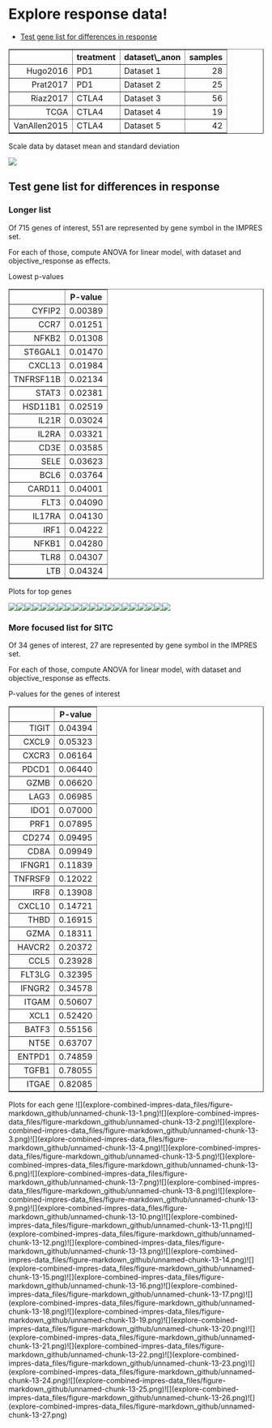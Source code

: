 Explore response data!
================

-   [Test gene list for differences in response](#test-gene-list-for-differences-in-response)

<!-- html table generated in R 3.5.1 by xtable 1.8-3 package -->
<!-- Fri Oct 26 10:37:19 2018 -->
<table border="1">
<tr>
<th>
</th>
<th>
treatment
</th>
<th>
dataset\_anon
</th>
<th>
samples
</th>
</tr>
<tr>
<td align="right">
Hugo2016
</td>
<td>
PD1
</td>
<td>
Dataset 1
</td>
<td align="right">
28
</td>
</tr>
<tr>
<td align="right">
Prat2017
</td>
<td>
PD1
</td>
<td>
Dataset 2
</td>
<td align="right">
25
</td>
</tr>
<tr>
<td align="right">
Riaz2017
</td>
<td>
CTLA4
</td>
<td>
Dataset 3
</td>
<td align="right">
56
</td>
</tr>
<tr>
<td align="right">
TCGA
</td>
<td>
CTLA4
</td>
<td>
Dataset 4
</td>
<td align="right">
19
</td>
</tr>
<tr>
<td align="right">
VanAllen2015
</td>
<td>
CTLA4
</td>
<td>
Dataset 5
</td>
<td align="right">
42
</td>
</tr>
</table>
Scale data by dataset mean and standard deviation

![](explore-combined-impres-data_files/figure-markdown_github/unnamed-chunk-3-1.png)

Test gene list for differences in response
------------------------------------------

### Longer list

Of 715 genes of interest, 551 are represented by gene symbol in the IMPRES set.

For each of those, compute ANOVA for linear model, with dataset and objective\_response as effects.

Lowest p-values

<!-- html table generated in R 3.5.1 by xtable 1.8-3 package -->
<!-- Fri Oct 26 10:37:26 2018 -->
<table border="1">
<tr>
<th>
</th>
<th>
P-value
</th>
</tr>
<tr>
<td align="right">
CYFIP2
</td>
<td align="right">
0.00389
</td>
</tr>
<tr>
<td align="right">
CCR7
</td>
<td align="right">
0.01251
</td>
</tr>
<tr>
<td align="right">
NFKB2
</td>
<td align="right">
0.01308
</td>
</tr>
<tr>
<td align="right">
ST6GAL1
</td>
<td align="right">
0.01470
</td>
</tr>
<tr>
<td align="right">
CXCL13
</td>
<td align="right">
0.01984
</td>
</tr>
<tr>
<td align="right">
TNFRSF11B
</td>
<td align="right">
0.02134
</td>
</tr>
<tr>
<td align="right">
STAT3
</td>
<td align="right">
0.02381
</td>
</tr>
<tr>
<td align="right">
HSD11B1
</td>
<td align="right">
0.02519
</td>
</tr>
<tr>
<td align="right">
IL21R
</td>
<td align="right">
0.03024
</td>
</tr>
<tr>
<td align="right">
IL2RA
</td>
<td align="right">
0.03321
</td>
</tr>
<tr>
<td align="right">
CD3E
</td>
<td align="right">
0.03585
</td>
</tr>
<tr>
<td align="right">
SELE
</td>
<td align="right">
0.03623
</td>
</tr>
<tr>
<td align="right">
BCL6
</td>
<td align="right">
0.03764
</td>
</tr>
<tr>
<td align="right">
CARD11
</td>
<td align="right">
0.04001
</td>
</tr>
<tr>
<td align="right">
FLT3
</td>
<td align="right">
0.04090
</td>
</tr>
<tr>
<td align="right">
IL17RA
</td>
<td align="right">
0.04130
</td>
</tr>
<tr>
<td align="right">
IRF1
</td>
<td align="right">
0.04222
</td>
</tr>
<tr>
<td align="right">
NFKB1
</td>
<td align="right">
0.04280
</td>
</tr>
<tr>
<td align="right">
TLR8
</td>
<td align="right">
0.04307
</td>
</tr>
<tr>
<td align="right">
LTB
</td>
<td align="right">
0.04324
</td>
</tr>
</table>
Plots for top genes

![](explore-combined-impres-data_files/figure-markdown_github/unnamed-chunk-9-1.png)![](explore-combined-impres-data_files/figure-markdown_github/unnamed-chunk-9-2.png)![](explore-combined-impres-data_files/figure-markdown_github/unnamed-chunk-9-3.png)![](explore-combined-impres-data_files/figure-markdown_github/unnamed-chunk-9-4.png)![](explore-combined-impres-data_files/figure-markdown_github/unnamed-chunk-9-5.png)![](explore-combined-impres-data_files/figure-markdown_github/unnamed-chunk-9-6.png)![](explore-combined-impres-data_files/figure-markdown_github/unnamed-chunk-9-7.png)![](explore-combined-impres-data_files/figure-markdown_github/unnamed-chunk-9-8.png)![](explore-combined-impres-data_files/figure-markdown_github/unnamed-chunk-9-9.png)![](explore-combined-impres-data_files/figure-markdown_github/unnamed-chunk-9-10.png)![](explore-combined-impres-data_files/figure-markdown_github/unnamed-chunk-9-11.png)![](explore-combined-impres-data_files/figure-markdown_github/unnamed-chunk-9-12.png)![](explore-combined-impres-data_files/figure-markdown_github/unnamed-chunk-9-13.png)![](explore-combined-impres-data_files/figure-markdown_github/unnamed-chunk-9-14.png)![](explore-combined-impres-data_files/figure-markdown_github/unnamed-chunk-9-15.png)![](explore-combined-impres-data_files/figure-markdown_github/unnamed-chunk-9-16.png)![](explore-combined-impres-data_files/figure-markdown_github/unnamed-chunk-9-17.png)![](explore-combined-impres-data_files/figure-markdown_github/unnamed-chunk-9-18.png)![](explore-combined-impres-data_files/figure-markdown_github/unnamed-chunk-9-19.png)![](explore-combined-impres-data_files/figure-markdown_github/unnamed-chunk-9-20.png)

### More focused list for SITC

Of 34 genes of interest, 27 are represented by gene symbol in the IMPRES set.

For each of those, compute ANOVA for linear model, with dataset and objective\_response as effects.

P-values for the genes of interest <!-- html table generated in R 3.5.1 by xtable 1.8-3 package --> <!-- Fri Oct 26 10:37:41 2018 -->
<table border="1">
<tr>
<th>
</th>
<th>
P-value
</th>
</tr>
<tr>
<td align="right">
TIGIT
</td>
<td align="right">
0.04394
</td>
</tr>
<tr>
<td align="right">
CXCL9
</td>
<td align="right">
0.05323
</td>
</tr>
<tr>
<td align="right">
CXCR3
</td>
<td align="right">
0.06164
</td>
</tr>
<tr>
<td align="right">
PDCD1
</td>
<td align="right">
0.06440
</td>
</tr>
<tr>
<td align="right">
GZMB
</td>
<td align="right">
0.06620
</td>
</tr>
<tr>
<td align="right">
LAG3
</td>
<td align="right">
0.06985
</td>
</tr>
<tr>
<td align="right">
IDO1
</td>
<td align="right">
0.07000
</td>
</tr>
<tr>
<td align="right">
PRF1
</td>
<td align="right">
0.07895
</td>
</tr>
<tr>
<td align="right">
CD274
</td>
<td align="right">
0.09495
</td>
</tr>
<tr>
<td align="right">
CD8A
</td>
<td align="right">
0.09949
</td>
</tr>
<tr>
<td align="right">
IFNGR1
</td>
<td align="right">
0.11839
</td>
</tr>
<tr>
<td align="right">
TNFRSF9
</td>
<td align="right">
0.12022
</td>
</tr>
<tr>
<td align="right">
IRF8
</td>
<td align="right">
0.13908
</td>
</tr>
<tr>
<td align="right">
CXCL10
</td>
<td align="right">
0.14721
</td>
</tr>
<tr>
<td align="right">
THBD
</td>
<td align="right">
0.16915
</td>
</tr>
<tr>
<td align="right">
GZMA
</td>
<td align="right">
0.18311
</td>
</tr>
<tr>
<td align="right">
HAVCR2
</td>
<td align="right">
0.20372
</td>
</tr>
<tr>
<td align="right">
CCL5
</td>
<td align="right">
0.23928
</td>
</tr>
<tr>
<td align="right">
FLT3LG
</td>
<td align="right">
0.32395
</td>
</tr>
<tr>
<td align="right">
IFNGR2
</td>
<td align="right">
0.34578
</td>
</tr>
<tr>
<td align="right">
ITGAM
</td>
<td align="right">
0.50607
</td>
</tr>
<tr>
<td align="right">
XCL1
</td>
<td align="right">
0.52420
</td>
</tr>
<tr>
<td align="right">
BATF3
</td>
<td align="right">
0.55156
</td>
</tr>
<tr>
<td align="right">
NT5E
</td>
<td align="right">
0.63707
</td>
</tr>
<tr>
<td align="right">
ENTPD1
</td>
<td align="right">
0.74859
</td>
</tr>
<tr>
<td align="right">
TGFB1
</td>
<td align="right">
0.78055
</td>
</tr>
<tr>
<td align="right">
ITGAE
</td>
<td align="right">
0.82085
</td>
</tr>
</table>
Plots for each gene ![](explore-combined-impres-data_files/figure-markdown_github/unnamed-chunk-13-1.png)![](explore-combined-impres-data_files/figure-markdown_github/unnamed-chunk-13-2.png)![](explore-combined-impres-data_files/figure-markdown_github/unnamed-chunk-13-3.png)![](explore-combined-impres-data_files/figure-markdown_github/unnamed-chunk-13-4.png)![](explore-combined-impres-data_files/figure-markdown_github/unnamed-chunk-13-5.png)![](explore-combined-impres-data_files/figure-markdown_github/unnamed-chunk-13-6.png)![](explore-combined-impres-data_files/figure-markdown_github/unnamed-chunk-13-7.png)![](explore-combined-impres-data_files/figure-markdown_github/unnamed-chunk-13-8.png)![](explore-combined-impres-data_files/figure-markdown_github/unnamed-chunk-13-9.png)![](explore-combined-impres-data_files/figure-markdown_github/unnamed-chunk-13-10.png)![](explore-combined-impres-data_files/figure-markdown_github/unnamed-chunk-13-11.png)![](explore-combined-impres-data_files/figure-markdown_github/unnamed-chunk-13-12.png)![](explore-combined-impres-data_files/figure-markdown_github/unnamed-chunk-13-13.png)![](explore-combined-impres-data_files/figure-markdown_github/unnamed-chunk-13-14.png)![](explore-combined-impres-data_files/figure-markdown_github/unnamed-chunk-13-15.png)![](explore-combined-impres-data_files/figure-markdown_github/unnamed-chunk-13-16.png)![](explore-combined-impres-data_files/figure-markdown_github/unnamed-chunk-13-17.png)![](explore-combined-impres-data_files/figure-markdown_github/unnamed-chunk-13-18.png)![](explore-combined-impres-data_files/figure-markdown_github/unnamed-chunk-13-19.png)![](explore-combined-impres-data_files/figure-markdown_github/unnamed-chunk-13-20.png)![](explore-combined-impres-data_files/figure-markdown_github/unnamed-chunk-13-21.png)![](explore-combined-impres-data_files/figure-markdown_github/unnamed-chunk-13-22.png)![](explore-combined-impres-data_files/figure-markdown_github/unnamed-chunk-13-23.png)![](explore-combined-impres-data_files/figure-markdown_github/unnamed-chunk-13-24.png)![](explore-combined-impres-data_files/figure-markdown_github/unnamed-chunk-13-25.png)![](explore-combined-impres-data_files/figure-markdown_github/unnamed-chunk-13-26.png)![](explore-combined-impres-data_files/figure-markdown_github/unnamed-chunk-13-27.png)
